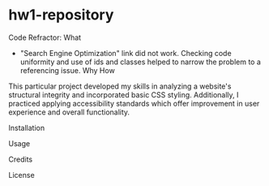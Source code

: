 # hw1-repository

Code Refractor:
What
- "Search Engine Optimization" link did not work. Checking code uniformity and use of ids and classes helped to narrow the problem to a referencing issue. 
Why
How

This particular project developed my skills in analyzing a website's structural integrity and incorporated basic CSS styling. Additionally, I practiced applying accessibility standards which offer improvement in user experience and overall functionality. 

Installation

Usage

Credits

License
